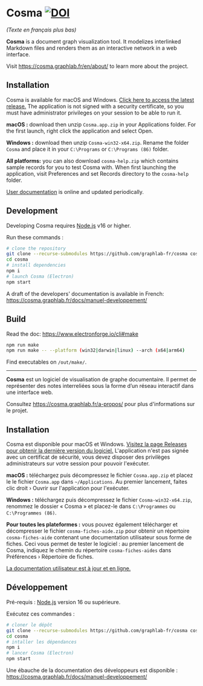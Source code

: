 # Cosma [![DOI](https://zenodo.org/badge/DOI/10.5281/zenodo.5920616.svg)](https://doi.org/10.5281/zenodo.5920616)

*(Texte en français plus bas)*

**Cosma** is a document graph visualization tool. It modelizes interlinked Markdown files and renders them as an interactive network in a web interface.

Visit <https://cosma.graphlab.fr/en/about/> to learn more about the project.

## Installation

Cosma is available for macOS and Windows. [Click here to access the latest release.](https://github.com/graphlab-fr/cosma/releases/latest) The application is not signed with a security certificate, so you must have administrator privileges on your session to be able to run it.

**macOS :** download then unzip `Cosma.app.zip` in your Applications folder. For the first launch, right click the application and select Open.

**Windows :** download then unzip `Cosma-win32-x64.zip`. Rename the folder `Cosma` and place it in your `C:\Programs` or `C:\Programs (86)` folder.

**All platforms:** you can also download `cosma-help.zip` which contains sample records for you to test Cosma with. When first launching the application, visit Preferences and set Records directory to the `cosma-help` folder.

[User documentation](https://cosma.graphlab.fr/en/docs/user-manual/) is online and updated periodically.

## Development

Developing Cosma requires [Node.js](https://nodejs.org/fr/) v16 or higher.

Run these commands :

```bash
# clone the repository
git clone --recurse-submodules https://github.com/graphlab-fr/cosma cosma
cd cosma
# install dependencies
npm i
# launch Cosma (Electron)
npm start
```

A draft of the developers' documentation is available in French: https://cosma.graphlab.fr/docs/manuel-developpement/

## Build

Read the doc: https://www.electronforge.io/cli#make

```bash
npm run make
npm run make -- --platform (win32|darwin|linux) --arch (x64|arm64)
```

Find executables on `/out/make/`.

---

**Cosma** est un logiciel de visualisation de graphe documentaire. Il permet de représenter des notes interreliées sous la forme d’un réseau interactif dans une interface web.

Consultez <https://cosma.graphlab.fr/a-propos/> pour plus d'informations sur le projet.

## Installation

Cosma est disponible pour macOS et Windows. [Visitez la page Releases pour obtenir la dernière version du logiciel.](https://github.com/graphlab-fr/cosma/releases/latest) L'application n'est pas signée avec un certificat de sécurité, vous devez disposer des privilèges administrateurs sur votre session pour pouvoir l'exécuter.

**macOS :** téléchargez puis décompressez le fichier `Cosma.app.zip` et placez le le fichier `Cosma.app` dans `~/Applications`. Au premier lancement, faites clic droit › Ouvrir sur l'application pour l'exécuter.

**Windows :** téléchargez puis décompressez le fichier `Cosma-win32-x64.zip`, renommez le dossier « Cosma » et placez-le dans `C:\Programmes` ou `C:\Programmes (86)`.

**Pour toutes les plateformes :** vous pouvez également télécharger et décompresser le fichier `cosma-fiches-aide.zip` pour obtenir un répertoire `cosma-fiches-aide` contenant une documentation utilisateur sous forme de fiches. Ceci vous permet de tester le logiciel : au premier lancement de Cosma, indiquez le chemin du répertoire `cosma-fiches-aides` dans Préférences › Répertoire de fiches.

[La documentation utilisateur est à jour et en ligne.](https://cosma.graphlab.fr/docs/manuel-developpement/)

## Développement

Pré-requis : [Node.js](https://nodejs.org/fr/) version 16 ou supérieure.

Exécutez ces commandes :

```bash
# cloner le dépôt
git clone --recurse-submodules https://github.com/graphlab-fr/cosma cosma
cd cosma
# intaller les dépendances
npm i
# lancer Cosma (Electron)
npm start
```

Une ébauche de la documentation des développeurs est disponible : https://cosma.graphlab.fr/docs/manuel-developpement/